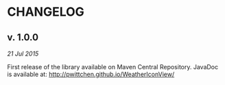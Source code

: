 CHANGELOG
=========

v. 1.0.0
--------
*21 Jul 2015*

First release of the library available on Maven Central Repository.
JavaDoc is available at: http://pwittchen.github.io/WeatherIconView/
